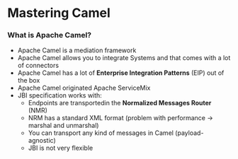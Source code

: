 # Mastering Camel

### What is Apache Camel? ###

- Apache Camel is a mediation framework
- Apache Camel allows you to integrate Systems and that comes with a lot of connectors
- Apache Camel has a lot of **Enterprise Integration Patterns** (EIP) out of the box
- Apache Camel originated Apache ServiceMix
- JBI specification works with: 
  - Endpoints are transportedin the **Normalized Messages Router** (NMR)
  - NRM has a standard XML format (problem with performance -> marshal and unmarshal)
  - You can transport any kind of messages in Camel (payload-agnostic)
  - JBI is not very flexible
  
